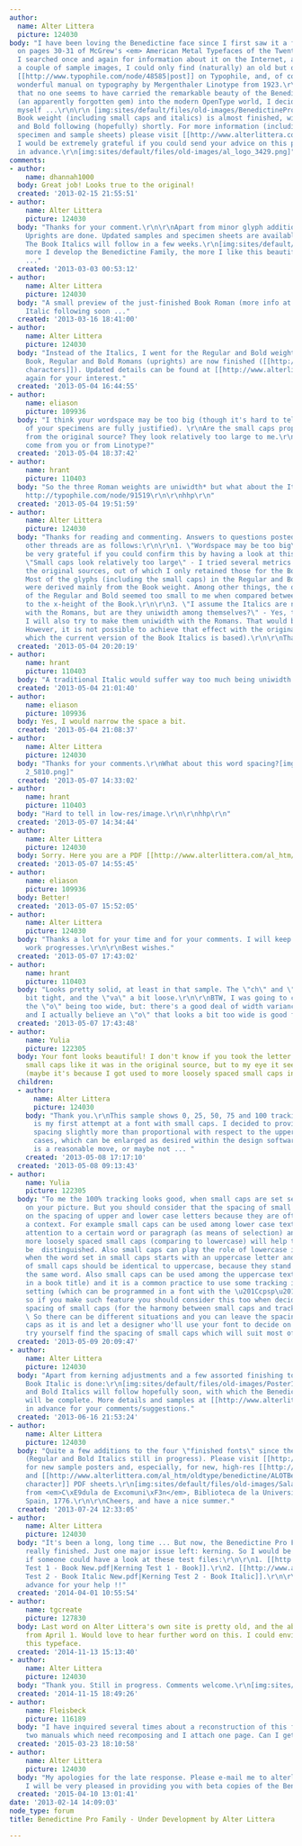 ```yaml
---
author:
  name: Alter Littera
  picture: 124030
body: "I have been loving the Benedictine face since I first saw it a few months ago
  on pages 30-31 of McGrew's <em> American Metal Typefaces of the Twentieth Century</em>.
  I searched once and again for information about it on the Internet, and, apart from
  a couple of sample images, I could only find (naturally) an old but quite revealing
  [[http://www.typophile.com/node/48585|post]] on Typophile, and, of course, that
  wonderful manual on typography by Mergenthaler Linotype from 1923.\r\n\r\nGiven
  that no one seems to have carried the remarkable beauty of the Benedictine family
  (an apparently forgotten gem) into the modern OpenType world, I decided to do it
  myself ...\r\n\r\n [img:sites/default/files/old-images/BenedictinePro1_4032.png]\r\n[img:sites/default/files/old-images/BenedictinePro2_5260.png]\r\n[img:sites/default/files/old-images/BenedictinePro3_3479.png]\r\n[img:sites/default/files/old-images/BenedictinePro4_6067.png]\r\n[img:sites/default/files/old-images/BenedictinePro5_5293.png]\r\n[img:sites/default/files/old-images/BenedictinePro6_4267.png]\r\n[img:sites/default/files/old-images/BenedictinePro7_5283.png]\r\n\r\nThe
  Book weight (including small caps and italics) is almost finished, with Regular
  and Bold following (hopefully) shortly. For more information (including detailed
  specimen and sample sheets) please visit [[http://www.alterlittera.com/al_htm/oldtype/benedictine.htm|alterlittera.com]].
  I would be extremely grateful if you could send your advice on this project.\r\n\r\nThanks
  in advance.\r\n[img:sites/default/files/old-images/al_logo_3429.png]"
comments:
- author:
    name: dhannah1000
  body: Great job! Looks true to the original!
  created: '2013-02-15 21:55:51'
- author:
    name: Alter Littera
    picture: 124030
  body: "Thanks for your comment.\r\n\r\nApart from minor glyph additions, the Book
    Uprights are done. Updated samples and specimen sheets are available at [[http://www.alterlittera.com/al_htm/oldtype/benedictine.htm|alterlittera.com]].
    The Book Italics will follow in a few weeks.\r\n[img:sites/default/files/old-images/BenedictinePro8_4709.png]\r\nThe
    more I develop the Benedictine Family, the more I like this beautiful typeface
    ..."
  created: '2013-03-03 00:53:12'
- author:
    name: Alter Littera
    picture: 124030
  body: "A small preview of the just-finished Book Roman (more info at [[http://www.alterlittera.com/al_htm/oldtype/benedictine.htm|alterlittera.com]]):[img:sites/default/files/old-images/BenedictinePro9_4695.png]\r\nBook
    Italic following soon ..."
  created: '2013-03-16 18:41:00'
- author:
    name: Alter Littera
    picture: 124030
  body: "Instead of the Italics, I went for the Regular and Bold weights first. The
    Book, Regular and Bold Romans (uprights) are now finished ([[http://www.alterlittera.com/al_htm/oldtype/benedictine/ALOTBenedictine_Char.pdf|sample
    characters]]). Updated details can be found at [[http://www.alterlittera.com/al_htm/oldtype/benedictine.htm|alterlittera.com]].\r\nThanks
    again for your interest."
  created: '2013-05-04 16:44:55'
- author:
    name: eliason
    picture: 109936
  body: "I think your wordspace may be too big (though it's hard to tell since all
    of your specimens are fully justified). \r\nAre the small caps proportions taken
    from the original source? They look relatively too large to me.\r\nDo those variants
    come from you or from Linotype?"
  created: '2013-05-04 18:37:42'
- author:
    name: hrant
    picture: 110403
  body: "So the three Roman weights are uniwidth* but what about the Italic ones?\r\n\r\n*
    http://typophile.com/node/91519\r\n\r\nhhp\r\n"
  created: '2013-05-04 19:51:59'
- author:
    name: Alter Littera
    picture: 124030
  body: "Thanks for reading and commenting. Answers to questions posted in this and
    other threads are as follows:\r\n\r\n1. \"Wordspace may be too big\" - I would
    be very grateful if you could confirm this by having a look at this sample.\r\n[img:sites/default/files/old-images/BenedictineBook_3727.png]\r\n2.
    \"Small caps look relatively too large\" - I tried several metrics starting from
    the original sources, out of which I only retained those for the Book weight.
    Most of the glyphs (including the small caps) in the Regular and Bold weights
    were derived mainly from the Book weight. Among other things, the original x-heights
    of the Regular and Bold seemed too small to me when compared between them and
    to the x-height of the Book.\r\n\r\n3. \"I assume the Italics are not uniwidth
    with the Romans, but are they uniwidth among themselves?\" - Yes, they will be.
    I will also try to make them uniwidth with the Romans. That would be nice, I believe.
    However, it is not possible to achieve that effect with the original sources (on
    which the current version of the Book Italics is based).\r\n\r\nThanks."
  created: '2013-05-04 20:20:19'
- author:
    name: hrant
    picture: 110403
  body: "A traditional Italic would suffer way too much being uniwidth with the Roman.\r\n\r\nhhp\r\n"
  created: '2013-05-04 21:01:40'
- author:
    name: eliason
    picture: 109936
  body: Yes, I would narrow the space a bit.
  created: '2013-05-04 21:08:37'
- author:
    name: Alter Littera
    picture: 124030
  body: "Thanks for your comments.\r\nWhat about this word spacing?[img:sites/default/files/old-images/Benedictine
    2_5810.png]"
  created: '2013-05-07 14:33:02'
- author:
    name: hrant
    picture: 110403
  body: "Hard to tell in low-res/image.\r\n\r\nhhp\r\n"
  created: '2013-05-07 14:34:44'
- author:
    name: Alter Littera
    picture: 124030
  body: Sorry. Here you are a PDF [[http://www.alterlittera.com/al_htm/oldtype/benedictine/Benedictine.pdf|sample]].
  created: '2013-05-07 14:55:45'
- author:
    name: eliason
    picture: 109936
  body: Better!
  created: '2013-05-07 15:52:05'
- author:
    name: Alter Littera
    picture: 124030
  body: "Thanks a lot for your time and for your comments. I will keep posting as
    work progresses.\r\n\r\nBest wishes."
  created: '2013-05-07 17:43:02'
- author:
    name: hrant
    picture: 110403
  body: "Looks pretty solid, at least in that sample. The \"ch\" and \"th\" seem a
    bit tight, and the \"va\" a bit loose.\r\n\r\nBTW, I was going to complain about
    the \"o\" being too wide, but: there's a good deal of width variance elsewhere;
    and I actually believe an \"o\" that looks a bit too wide is good for reading.\r\n\r\nhhp\r\n"
  created: '2013-05-07 17:43:48'
- author:
    name: Yulia
    picture: 122305
  body: Your font looks beautiful! I don't know if you took the letter spacing in
    small caps like it was in the original source, but to my eye it seems too tight
    (maybe it's because I got used to more loosely spaced small caps in old books).
  children:
  - author:
      name: Alter Littera
      picture: 124030
    body: "Thank you.\r\nThis sample shows 0, 25, 50, 75 and 100 tracking values:[img:sites/default/files/old-images/SmallCaps_3515.png]\r\nThis
      is my first attempt at a font with small caps. I decided to provide a letter
      spacing slightly more than proportional with respect to the upper and lower
      cases, which can be enlarged as desired within the design software. Maybe this
      is a reasonable move, or maybe not ... "
    created: '2013-05-08 17:17:10'
  created: '2013-05-08 09:13:43'
- author:
    name: Yulia
    picture: 122305
  body: "To me the 100% tracking looks good, when small caps are set separately as
    on your picture. But you should consider that the spacing of small caps also depends
    on the spacing of upper and lower case letters because they are often used in
    a context. For example small caps can be used among lower case text to attract
    attention to a certain word or paragraph (as means of selection) and here the
    more loosely spaced small caps (comparing to lowercase) will help the word to
    be  distinguished. Also small caps can play the role of lowercase in mixed setting,
    when the word set in small caps starts with an uppercase letter and here the spacing
    of small caps should be identical to uppercase, because they stand together in
    the same word. Also small caps can be used among the uppercase text (for example
    in a book title) and it is a common practice to use some tracking in uppercase
    setting (which can be programmed in a font with the \u201Ccpsp\u201D feature)
    so if you make such feature you should consider this too when deciding on the
    spacing of small caps (for the harmony between small caps and tracked uppercase).
    \ So there can be different situations and you can leave the spacing of your small
    caps as it is and let a designer who'll use your font to decide on tracking or
    try yourself find the spacing of small caps which will suit most of situations."
  created: '2013-05-09 20:09:47'
- author:
    name: Alter Littera
    picture: 124030
  body: "Apart from kerning adjustments and a few assorted finishing touches, the
    Book Italic is done:\r\n[img:sites/default/files/old-images/Poster1_4026.png][img:sites/default/files/old-images/Poster2_5788.png][img:sites/default/files/old-images/Poster3_3816.png]\r\nRegular
    and Bold Italics will follow hopefully soon, with which the Benedictine Pro family
    will be complete. More details and samples at [[http://www.alterlittera.com/al_htm/oldtype/benedictine.htm|alterlittera.com]].\r\n\r\nThanks
    in advance for your comments/suggestions."
  created: '2013-06-16 21:53:24'
- author:
    name: Alter Littera
    picture: 124030
  body: "Quite a few additions to the four \"finished fonts\" since the last post
    (Regular and Bold Italics still in progress). Please visit [[http://www.alterlittera.com/al_htm/oldtype/benedictine.htm|alterlittera.com]]
    for new sample posters and, especially, for new, high-res [[http://www.alterlittera.com/al_htm/oldtype/benedictine/ALOTBenedictine_Spec.pdf|specimen]]
    and [[http://www.alterlittera.com/al_htm/oldtype/benedictine/ALOTBenedictine_Char.pdf|sample
    character]] PDF sheets.\r\n[img:sites/default/files/old-images/Salamanca_6653.png]\r\nAdaptation
    from <em>C\xE9dula de Excomuni\xF3n</em>, Biblioteca de la Universidad de Salamanca,
    Spain, 1776.\r\n\r\nCheers, and have a nice summer."
  created: '2013-07-24 12:33:05'
- author:
    name: Alter Littera
    picture: 124030
  body: "It's been a long, long time ... But now, the Benedictine Pro Family is getting
    really finished. Just one major issue left: kerning. So I would be extremely grateful
    if someone could have a look at these test files:\r\n\r\n1. [[http://www.alterlittera.com/typophile.com/Kerning
    Test 1 - Book New.pdf|Kerning Test 1 - Book]].\r\n2. [[http://www.alterlittera.com/typophile.com/Kerning
    Test 2 - Book Italic New.pdf|Kerning Test 2 - Book Italic]].\r\n\r\nThanks in
    advance for your help !!"
  created: '2014-04-01 10:55:54'
- author:
    name: tgcreate
    picture: 127830
  body: Last word on Alter Littera's own site is pretty old, and the above post is
    from April 1. Would love to hear further word on this. I could envision using
    this typeface.
  created: '2014-11-13 15:13:40'
- author:
    name: Alter Littera
    picture: 124030
  body: "Thank you. Still in progress. Comments welcome.\r\n[img:sites/default/files/old-images/benedictinebook_5985.png]"
  created: '2014-11-15 18:49:26'
- author:
    name: Fleisbeck
    picture: 116189
  body: "I have inquired several times about a reconstruction of this face. I have
    two manuals which need recomposing and I attach one page. Can I get a beta copy?\r\n[img:sites/default/files/old-images/Untitled-10_5283.jpg]"
  created: '2015-03-23 18:10:58'
- author:
    name: Alter Littera
    picture: 124030
  body: "My apologies for the late response. Please e-mail me to alterlittera[AT]gmail[DOT]com.
    I will be very pleased in providing you with beta copies of the Benedictine fonts.\r\n"
  created: '2015-04-10 13:01:41'
date: '2013-02-14 14:09:03'
node_type: forum
title: Benedictine Pro Family - Under Development by Alter Littera

---
```

